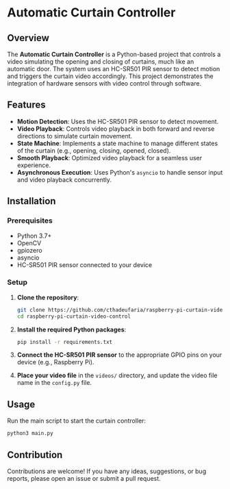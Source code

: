 # Automatic Curtain Controller

## Overview

The **Automatic Curtain Controller** is a Python-based project that controls a video simulating the opening and closing of curtains, much like an automatic door. The system uses an HC-SR501 PIR sensor to detect motion and triggers the curtain video accordingly. This project demonstrates the integration of hardware sensors with video control through software.

## Features

- **Motion Detection**: Uses the HC-SR501 PIR sensor to detect movement.
- **Video Playback**: Controls video playback in both forward and reverse directions to simulate curtain movement.
- **State Machine**: Implements a state machine to manage different states of the curtain (e.g., opening, closing, opened, closed).
- **Smooth Playback**: Optimized video playback for a seamless user experience.
- **Asynchronous Execution**: Uses Python's `asyncio` to handle sensor input and video playback concurrently.

## Installation

### Prerequisites

- Python 3.7+
- OpenCV
- gpiozero
- asyncio
- HC-SR501 PIR sensor connected to your device

### Setup

1. **Clone the repository**:

    ```bash
    git clone https://github.com/cthadeufaria/raspberry-pi-curtain-video-control.git
    cd raspberry-pi-curtain-video-control
    ```

2. **Install the required Python packages**:

    ```bash
    pip install -r requirements.txt
    ```

3. **Connect the HC-SR501 PIR sensor** to the appropriate GPIO pins on your device (e.g., Raspberry Pi).

4. **Place your video file** in the `videos/` directory, and update the video file name in the `config.py` file.

## Usage

Run the main script to start the curtain controller:

```bash
python3 main.py
```

## Contribution

Contributions are welcome! If you have any ideas, suggestions, or bug reports, please open an issue or submit a pull request.
